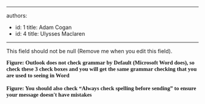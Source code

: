 

---
authors:
  - id: 1
    title: Adam Cogan
  - id: 4
    title: Ulysses Maclaren
---




<span class='intro'> This field should not be null (Remove me when you edit this field). </span>


  <img alt="" src="/Standards/Communication/RulesToBetterEmail/PublishingImages/CheckAndSpelling_Outlook1.jpg" /> <br>
<span style="font-family&#58;'calibri', 'sans-serif';font-size&#58;11pt;"><b class="ms-rteCustom-FigureNormal">Figure&#58; Outlook does not check grammar by Default (Microsoft Word does), so check these 3 check boxes and you will get the same grammar checking that you are used to seeing in Word<br>
</b></span><br>
<img alt="" src="/Standards/Communication/RulesToBetterEmail/PublishingImages/CheckAndSpelling_Outlook2.jpg" /> <br>
<span style="font-family&#58;'calibri', 'sans-serif';font-size&#58;11pt;"><b class="ms-rteCustom-FigureNormal">Figure&#58; You should also check “Always check spelling before sending” to ensure your message doesn't have mistakes<br>
</b></span>



